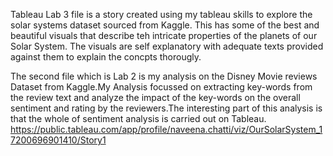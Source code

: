 Tableau Lab 3 file is a story created using my tableau skills to explore the solar systems dataset sourced from Kaggle.
This has some of the best and beautiful visuals that describe teh intricate properties of the planets of our Solar System.
The visuals are self explanatory with adequate texts provided against them to explain the concpts thorougly.

The second file which is Lab 2 is my analysis on the Disney Movie reviews Dataset from Kaggle.My Analysis focussed on extracting key-words from the 
review text and analyze the impact of the key-words on the overall sentiment and rating by the reviewers.The interesting part of this analysis is that 
the whole of sentiment analysis is carried out on Tableau.
https://public.tableau.com/app/profile/naveena.chatti/viz/OurSolarSystem_17200696901410/Story1
